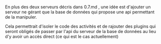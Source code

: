 En plus des deux serveurs décris dans 0.7.md , une idée est d'ajouter un serveur ne gérant
que la base de données qui propose une api permettant de la manipuler.

Cela permettrait d'isoler le code des activités et de rajouter des plugins qui seront obligés
de passer par l'api du serveur de la base de données au lieu d'y avoir un accès direct
(ce qui est le cas actuellement)
